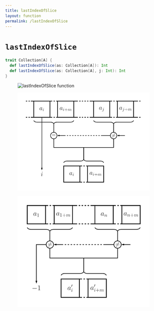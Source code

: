 ```yaml
---
title: lastIndexOfSlice
layout: function
permalink: /lastIndexOfSlice
---
```


# `lastIndexOfSlice`

~~~ scala
trait Collection[A] {
  def lastIndexOfSlice(as: Collection[A]): Int
  def lastIndexOfSlice(as: Collection[A], j: Int): Int
}
~~~

<figure class="diagram">
  <img src="images/lastIndexOfSlice.1.svg" alt="lastIndexOfSlice function">
  <!-- <figcaption class="diagram-desc"><code>lastIndexOfSlice</code> uses <code>p</code> to classify elements into two groups</figcaption> -->
</figure>

<figure class="diagram">
  <img src="images/lastIndexOfSlice.2.svg" alt="lastIndexOfSlice function">
  <!-- <figcaption class="diagram-desc"><code>lastIndexOfSlice</code> uses <code>p</code> to classify elements into two groups</figcaption> -->
</figure>

<figure class="diagram">
  <img src="images/lastIndexOfSlice.3.svg" alt="lastIndexOfSlice function">
  <!-- <figcaption class="diagram-desc"><code>lastIndexOfSlice</code> uses <code>p</code> to classify elements into two groups</figcaption> -->
</figure>
